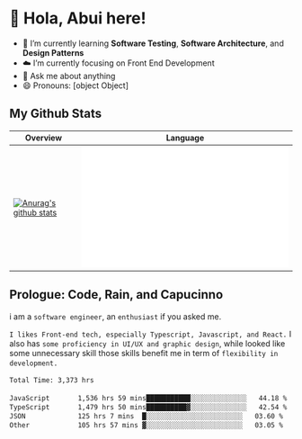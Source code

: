# 👋 Hola, Abui here!

- 🌱 I’m currently learning **Software Testing**, **Software Architecture**, and **Design Patterns**
- ☁️ I’m currently focusing on Front End Development
- 💬 Ask me about anything
- 😄 Pronouns: [object Object]

## My Github Stats

| Overview | Language |
| --- | --- |
|[![Anurag's github stats](https://github-readme-stats.vercel.app/api?username=abui-am&count_private=true)](https://github.com/anuraghazra/github-readme-stats)|![Language](https://raw.githubusercontent.com/abui-am/stats/c6455f656dfce7acd3951e5ec5b25d72af0b2ee3/generated/languages.svg)|

## Prologue: Code, Rain, and Capucinno
i am a `software engineer`, an `enthusiast` if you asked me. 

`I likes Front-end tech, especially Typescript, Javascript, and React.` I also has `some proficiency in UI/UX and graphic design`, while looked like some unnecessary skill those skills benefit me in term of `flexibility in development.`


<!--START_SECTION:waka-->

```text
Total Time: 3,373 hrs

JavaScript       1,536 hrs 59 mins███████████░░░░░░░░░░░░░░   44.18 %
TypeScript       1,479 hrs 50 mins██████████▓░░░░░░░░░░░░░░   42.54 %
JSON             125 hrs 7 mins  █░░░░░░░░░░░░░░░░░░░░░░░░   03.60 %
Other            105 hrs 57 mins ▓░░░░░░░░░░░░░░░░░░░░░░░░   03.05 %
```

<!--END_SECTION:waka-->
